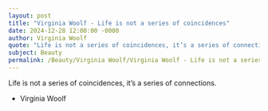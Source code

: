 ```yaml
---
layout: post
title: "Virginia Woolf - Life is not a series of coincidences"
date: 2024-12-28 12:00:00 -0000
author: Virginia Woolf
quote: "Life is not a series of coincidences, it’s a series of connections."
subject: Beauty
permalink: /Beauty/Virginia Woolf/Virginia Woolf - Life is not a series of coincidences
---
```


Life is not a series of coincidences, it’s a series of connections.

- Virginia Woolf

